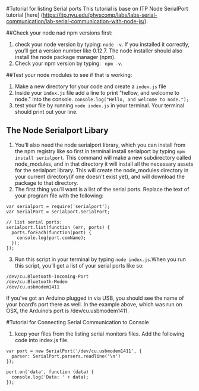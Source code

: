 #Tutorial for listing Serial ports
This tutorial is base on ITP Node SerialPort tutorial [here] (https://itp.nyu.edu/physcomp/labs/labs-serial-communication/lab-serial-communication-with-node-js/).


##Check your node nad npm versions first:
1. check your node version by typing: `node -v`. If you installed it correctly, you’ll get a version number like 0.12.7. The node installer should also install the node package manager (npm).
2. Check your npm version by typing: ` npm -v`.

##Test your node modules to see if that is working:
1. Make a new directory for your code and create a `index.js` file
2. Inside your `index.js` file add a line to print "hellow, and welcome to node." into the console.
`console.log("Hello, and welcome to node.");`
3. test your file by running `node index.js` in your terminal. Your terminal should print out your line.

## The Node Serialport Libary
1. You’ll also need the node serialport library, which you can install from the npm registry like so first in terminal install serialport by typing `npm install serialport`. This command will make a new subdirectory called node_modules, and in that directory it will install all the necessary assets for the serialport library.  This will create the node_modules directory in your current directory(if one doesn't exist yet), and will download the package to that directory.
2. The first thing you’ll want is a list of the serial ports. Replace the text of your program file with the following:
```
var serialport = require('serialport');
var SerialPort = serialport.SerialPort;

// list serial ports:
serialport.list(function (err, ports) {
  ports.forEach(function(port) {
    console.log(port.comName);
  });
});
```
3. Run this script in your terminal by typing `node index.js`.When you run this script, you’ll get a list of your serial ports like so:
```
/dev/cu.Bluetooth-Incoming-Port
/dev/cu.Bluetooth-Modem
/dev/cu.usbmodem1411
```
If you’ve got an Arduino plugged in via USB, you should see the name of your board’s port there as well. In the example above, which was run on OSX, the Arduino’s port is /dev/cu.usbmodem1411.

#Tutorial for Connecting Serial Communication to Console
1. keep your files from the listing serial monitors files. Add the following code into index.js file.
```
var port = new SerialPort('/dev/cu.usbmodem1411', {
  parser: SerialPort.parsers.readline('\n')
});

port.on('data', function (data) {
  console.log('Data: ' + data);
});
```
